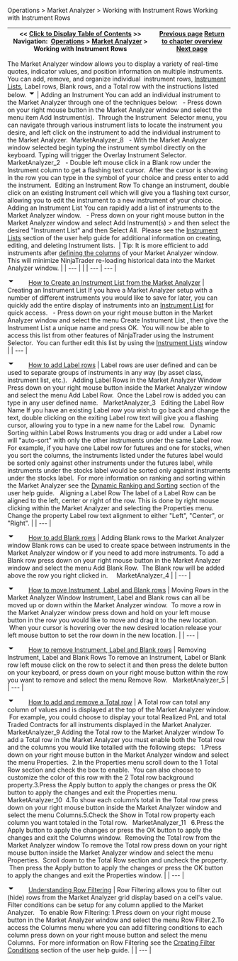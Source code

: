 ﻿
Operations \> Market Analyzer \> Working with Instrument Rows
Working with Instrument Rows

| \<\< [Click to Display Table of Contents](working_with_instrument_rows.md) \>\> **Navigation:**     [Operations](operations.md) \> [Market Analyzer](market_analyzer.md) \> Working with Instrument Rows | [Previous page](creating_a_market_analyzer_win.md) [Return to chapter overview](market_analyzer.md) [Next page](working_with_columns.md) |
| --- | --- |
The Market Analyzer window allows you to display a variety of real\-time quotes, indicator values, and position information on multiple instruments. You can add, remove, and organize individual  instrument rows, [Instrument Lists](instrument_lists.md), Label rows, Blank rows, and a Total row with the instructions listed below.
![tog_minus](tog_minus.gif)
| Adding an Instrument You can add an individual instrument to the Market Analyzer through one of the techniques below:   - Press down on your right mouse button in the Market Analyzer window and select the menu item Add Instrument(s).  Through the Instrument  Selector menu, you can navigate through various instrument lists to locate the instrument you desire, and left click on the instrument to add the individual instrument to the Market Analyzer.  MarketAnalyzer_8   - With the Market Analyzer window selected begin typing the instrument symbol directly on the keyboard. Typing will trigger the Overlay Instrument Selector.  MarketAnalyzer_2   - Double left mouse click in a Blank row under the Instrument column to get a flashing text cursor.  After the cursor is showing in the row you can type in the symbol of your choice and press enter to add the instrument.  Editing an Instrument Row To change an instrument, double click on an existing Instrument cell which will give you a flashing text cursor, allowing you to edit the instrument to a new instrument of your choice.   Adding an Instrument List You can rapidly add a list of instruments to the Market Analyzer window.   - Press down on your right mouse button in the Market Analyzer window and select Add Instrument(s) \> and then select the desired "Instrument List" and then Select All.  Please see the [Instrument Lists](instrument_lists.md) section of the user help guide for additional information on creating, editing, and deleting Instrument lists.    | Tip: It is more efficient to add instruments after [defining the columns](working_with_columns.md) of your Market Analyzer window. This will minimize NinjaTrader re\-loading historical data into the Market Analyzer window. | | --- | |
| --- | --- |

![tog_minus](tog_minus.gif)        [How to Create an Instrument List from the Market Analyzer](javascript:HMToggle('toggle','HowToCreateAnInstrumentListFromTheMarketAnalyzer','HowToCreateAnInstrumentListFromTheMarketAnalyzer_ICON'))
| Creating an Instrument List If you have a Market Analyzer setup with a number of different instruments you would like to save for later, you can quickly add the entire display of instruments into an [Instrument List](instrument_lists.md) for quick access.   - Press down on your right mouse button in the Market Analyzer window and select the menu Create Instrument List , then give the Instrument List a unique name and press OK.  You will now be able to access this list from other features of NinjaTrader using the Instrument Selector.  You can further edit this list by using the [Instrument Lists](instrument_lists.md) window |
| --- |

![tog_minus](tog_minus.gif)        [How to add Label rows](javascript:HMToggle('toggle','HowToAddLabelRows','HowToAddLabelRows_ICON'))
| Label rows are user defined and can be used to separate groups of instruments in any way (by asset class, instrument list, etc.).   Adding Label Rows in the Market Analyzer Window Press down on your right mouse button inside the Market Analyzer window and select the menu Add Label Row.  Once the Label row is added you can type in any user defined name.   MarketAnalyzer_3   Editing the Label Row Name If you have an existing Label row you wish to go back and change the text, double clicking on the exiting Label row text will give you a flashing cursor, allowing you to type in a new name for the Label row.   Dynamic Sorting within Label Rows Instruments you drag or add under a Label row will "auto\-sort" with only the other instruments under the same Label row. For example, if you have one Label row for futures and one for stocks, when you sort the columns, the instruments listed under the futures label would be sorted only against other instruments under the futures label, while instruments under the stocks label would be sorted only against instruments under the stocks label.  For more information on ranking and sorting within the Market Analyzer see the [Dynamic Ranking and Sorting](dynamic_ranking_and_sorting.md) section of the user help guide.   Aligning a Label Row The label of a Label Row can be aligned to the left, center or right of the row. This is done by right mouse clicking within the Market Analyzer and selecting the Properties menu. Change the property Label row text alignment to either "Left", "Center", or "Right". |
| --- |

![tog_minus](tog_minus.gif)        [How to add Blank rows](javascript:HMToggle('toggle','HowToAddBlankRows','HowToAddBlankRows_ICON'))
| Adding Blank rows to the Market Analyzer window Blank rows can be used to create space between instruments in the Market Analyzer window or if you need to add more instruments. To add a Blank row press down on your right mouse button in the Market Analyzer window and select the menu Add Blank Row.  The Blank row will be added above the row you right clicked in.     MarketAnalyzer_4 |
| --- |

![tog_minus](tog_minus.gif)        [How to move Instrument, Label and Blank rows](javascript:HMToggle('toggle','HowToMoveInstrumentLabelAndBlankRows','HowToMoveInstrumentLabelAndBlankRows_ICON'))
| Moving Rows in the Market Analyzer Window Instrument, Label and Blank rows can all be moved up or down within the Market Analyzer window.  To move a row in the Market Analyzer window press down and hold on your left mouse button in the row you would like to move and drag it to the new location.  When your cursor is hovering over the new desired location release your left mouse button to set the row down in the new location. |
| --- |

![tog_minus](tog_minus.gif)        [How to remove Instrument, Label and Blank rows](javascript:HMToggle('toggle','HowToRemoveInstrumentLabelAndBlankRows','HowToRemoveInstrumentLabelAndBlankRows_ICON'))
| Removing Instrument, Label and Blank Rows To remove an Instrument, Label or Blank row left mouse click on the row to select it and then press the delete button on your keyboard, or press down on your right mouse button within the row you want to remove and select the menu Remove Row.   MarketAnalyzer_5 |
| --- |

![tog_minus](tog_minus.gif)        [How to add and remove a Total row](javascript:HMToggle('toggle','HowToAddAndRemoveATotalRow','HowToAddAndRemoveATotalRow_ICON'))
| A Total row can total any column of values and is displayed at the top of the Market Analyzer window.  For example, you could choose to display your total Realized PnL and total Traded Contracts for all instruments displayed in the Market Analyzer.   MarketAnalyzer_9 Adding the Total row to the Market Analyzer window To add a Total row in the Market Analyzer you must enable both the Total row and the columns you would like totalled with the following steps:    1\.Press down on your right mouse button in the Market Analyzer window and select the menu Properties.  2\.In the Properties menu scroll down to the 1 Total Row section and check the box to enable.  You can also choose to customize the color of this row with the 2 Total row background property.3\.Press the Apply button to apply the changes or press the OK button to apply the changes and exit the Properties menu.   MarketAnalyzer_10  4\.To show each column’s total in the Total row press down on your right mouse button inside the Market Analyzer window and select the menu Columns.5\.Check the Show in Total row property each column you want totaled in the Total row.   MarketAnalyzer_11   6\.Press the Apply button to apply the changes or press the OK button to apply the changes and exit the Columns window.  Removing the Total row from the Market Analyzer window To remove the Total row press down on your right mouse button inside the Market Analyzer window and select the menu Properties.  Scroll down to the Total Row section and uncheck the property.  Then press the Apply button to apply the changes or press the OK button to apply the changes and exit the Properties window. |
| --- |

![tog_minus](tog_minus.gif)        [Understanding Row Filtering](javascript:HMToggle('toggle','UnderstandingRowFiltering','UnderstandingRowFiltering_ICON'))
| Row Filtering allows you to filter out (hide) rows from the Market Analyzer grid display based on a cell's value. Filter conditions can be setup for any column applied to the Market Analyzer.   To enable Row Filtering: 1\.Press down on your right mouse button in the Market Analyzer window and select the menu Row Filter.2\.To access the Columns menu where you can add filtering conditions to each column press down on your right mouse button and select the menu Columns.  For more information on Row Filtering see the [Creating Filter Conditions](creating_cell_and_filter_condi.md) section of the user help guide. |
| --- |
